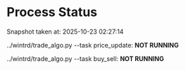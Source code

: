 # Process Status

Snapshot taken at: 2025-10-23 02:27:14

../wintrd/trade_algo.py --task price_update: **NOT RUNNING**

../wintrd/trade_algo.py --task buy_sell: **NOT RUNNING**

